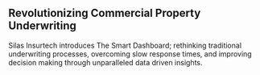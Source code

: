 ## Revolutionizing Commercial Property Underwriting

Silas Insurtech introduces The Smart Dashboard; rethinking traditional underwriting processes, overcoming slow response times, and improving decision making through unparalleled data driven insights.
